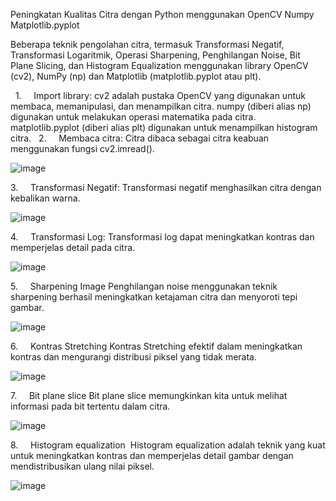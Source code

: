 Peningkatan Kualitas Citra dengan Python menggunakan OpenCV Numpy Matplotlib.pyplot

Beberapa teknik pengolahan citra, termasuk Transformasi Negatif, Transformasi Logaritmik, Operasi Sharpening, Penghilangan Noise, Bit Plane Slicing, dan Histogram Equalization menggunakan library OpenCV (cv2), NumPy (np) dan Matplotlib (matplotlib.pyplot atau plt). 

 
1.     Import library:
cv2 adalah pustaka OpenCV yang digunakan untuk membaca, memanipulasi, dan menampilkan citra.
numpy (diberi alias np) digunakan untuk melakukan operasi matematika pada citra.
matplotlib.pyplot (diberi alias plt) digunakan untuk menampilkan histogram citra.
 
2.     Membaca citra:
Citra dibaca sebagai citra keabuan menggunakan fungsi cv2.imread().

![image](https://github.com/itakrisna/Peningkatan-Kualitas-Citra-dengan-Python-OpenCV-Numpy-Matplotlib/assets/152336076/85290bd1-16e5-4d28-bd7a-4507d573a9e1)

3.     Transformasi Negatif:
Transformasi negatif menghasilkan citra dengan kebalikan warna.

![image](https://github.com/itakrisna/Peningkatan-Kualitas-Citra-dengan-Python-OpenCV-Numpy-Matplotlib/assets/152336076/8783526f-eafb-44c9-8d42-6c81ac3a544f)

4.     Transformasi Log:
Transformasi log dapat meningkatkan kontras dan memperjelas detail pada citra.

![image](https://github.com/itakrisna/Peningkatan-Kualitas-Citra-dengan-Python-OpenCV-Numpy-Matplotlib/assets/152336076/9dfb2364-899e-4591-acc9-415d7079f566)

5.     Sharpening Image
Penghilangan noise menggunakan teknik sharpening berhasil meningkatkan ketajaman citra dan menyoroti tepi gambar.
	
![image](https://github.com/itakrisna/Peningkatan-Kualitas-Citra-dengan-Python-OpenCV-Numpy-Matplotlib/assets/152336076/67a4a644-a6c4-49c6-b226-bfd89a9ec885)

6.     Kontras Stretching
Kontras Stretching efektif dalam meningkatkan kontras dan mengurangi distribusi piksel yang tidak merata. 

![image](https://github.com/itakrisna/Peningkatan-Kualitas-Citra-dengan-Python-OpenCV-Numpy-Matplotlib/assets/152336076/7796080a-1a86-4f20-8fd7-3b5a4285e24a)

7.     Bit plane slice
Bit plane slice memungkinkan kita untuk melihat informasi pada bit tertentu dalam citra.
	
![image](https://github.com/itakrisna/Peningkatan-Kualitas-Citra-dengan-Python-OpenCV-Numpy-Matplotlib/assets/152336076/83e1a7af-3425-4a80-8959-4b9a58a3e493)


8.     Histogram equalization 
Histogram equalization adalah teknik yang kuat untuk meningkatkan kontras dan memperjelas detail gambar dengan mendistribusikan ulang nilai piksel.
	
![image](https://github.com/itakrisna/Peningkatan-Kualitas-Citra-dengan-Python-OpenCV-Numpy-Matplotlib/assets/152336076/f7a27221-9828-4e14-a307-b42166ab79c2)


